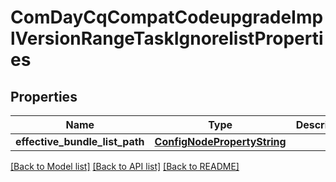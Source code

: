 # ComDayCqCompatCodeupgradeImplVersionRangeTaskIgnorelistProperties

## Properties
Name | Type | Description | Notes
------------ | ------------- | ------------- | -------------
**effective_bundle_list_path** | [**ConfigNodePropertyString**](ConfigNodePropertyString.md) |  | [optional] 

[[Back to Model list]](../README.md#documentation-for-models) [[Back to API list]](../README.md#documentation-for-api-endpoints) [[Back to README]](../README.md)


